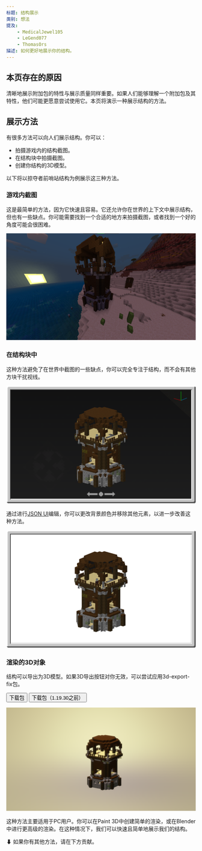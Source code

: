 ```yaml
---
标题: 结构展示
类别: 想法
提及:
    - MedicalJewel105
    - LeGend077
    - ThomasOrs
描述: 如何更好地展示你的结构。
---
```


## 本页存在的原因

清晰地展示附加包的特性与展示质量同样重要。如果人们能够理解一个附加包及其特性，他们可能更愿意尝试使用它。本页将演示一种展示结构的方法。

## 展示方法

有很多方法可以向人们展示结构。你可以：

-   拍摄游戏内的结构截图。
-   在结构块中拍摄截图。
-   创建你结构的3D模型。

以下将以掠夺者前哨站结构为例展示这三种方法。

### 游戏内截图

这是最简单的方法，因为它快速且容易。它还允许你在世界的上下文中展示结构，但也有一些缺点。你可能需要找到一个合适的地方来拍摄截图，或者找到一个好的角度可能会很困难。

![](../assets/images/visuals/structure-presentation/in-game.png)

### 在结构块中

这种方法避免了在世界中截图的一些缺点，你可以完全专注于结构，而不会有其他方块干扰视线。

![](../assets/images/visuals/structure-presentation/structure-block-0.png)

通过进行[JSON UI](../json-ui/json-ui-intro.md)编辑，你可以更改背景颜色并移除其他元素，以进一步改善这种方法。

![](../assets/images/visuals/structure-presentation/structure-block-1.png)

### 渲染的3D对象

结构可以导出为3D模型。如果3D导出按钮对你无效，可以尝试应用3d-export-fix包。

<Button link="../assets/packs/visuals/structure-presentation/3d-export-fix-v2.mcpack" download>
    下载包
</Button>

<Button link="../assets/packs/visuals/structure-presentation/3d-export-fix.mcpack" download>
    下载包（1.19.30之前）
</Button>

![](../assets/images/visuals/structure-presentation/model-render.png)

这种方法主要适用于PC用户。你可以在Paint 3D中创建简单的渲染，或在Blender中进行更高级的渲染。在这种情况下，我们可以快速且简单地展示我们的结构。

⬇ 如果你有其他方法，请在下方贡献。